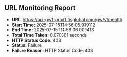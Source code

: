 ## URL Monitoring Report

- **URL:** https://api-gw1-prod1.fisglobal.com/gw/v1/health
- **Start Time:** 2025-07-15T14:56:05.939112
- **End Time:** 2025-07-15T14:56:06.009413
- **Total Time Taken:** 0.070301 seconds
- **HTTP Status Code:** 403
- **Status:** Failure
- **Failure Reason:** HTTP Status Code: 403
